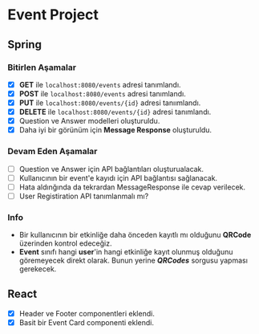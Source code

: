 # Event Project

## Spring

### Bitirlen Aşamalar

- [x] **GET** ile `localhost:8080/events` adresi tanımlandı.
- [x] **POST** ile `localhost:8080/events` adresi tanımlandı.
- [x] **PUT** ile `localhost:8080/events/{id}` adresi tanıımlandı.
- [x] **DELETE** ile `localhost:8080/events/{id}` adresi tanımlandı.
- [x] Question ve Answer modelleri oluşturuldu.
- [x] Daha iyi bir görünüm için **Message Response** oluşturuldu.

### Devam Eden Aşamalar

- [ ] Question ve Answer için API bağlantıları oluşturualacak.
- [ ] Kullanıcının bir event'e kayıdı için API bağlantısı sağlanacak.
- [ ] Hata aldınğında da tekrardan MessageResponse ile cevap verilecek.
- [ ] User Registiration API tanımlanmalı mı?

### Info

- Bir kullanıcının bir etkinliğe daha önceden kayıtlı mı olduğunu **QRCode** üzerinden kontrol edeceğiz.
- **Event** sınıfı hangi **user**'in hangi etkinliğe kayıt olunmuş olduğunu göremeyecek direkt olarak. Bunun yerine ***QRCodes***
  sorgusu yapması gerekecek.

## React

- [x] Header ve Footer componentleri eklendi.
- [x] Basit bir Event Card componenti eklendi.